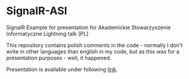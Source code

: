 # SignalR-ASI
SignalR Example for presentation for Akademickie Stowarzyszenie Informatyczne Lightning talk [PL]


This repository contains polish comments in the code - normally I don't write in other languages than english in my code, but as this was for a presentation purposes - well, it happened.

Presentation is available under following [link](https://smyk.it/files/WebSocketsASI.pdf).